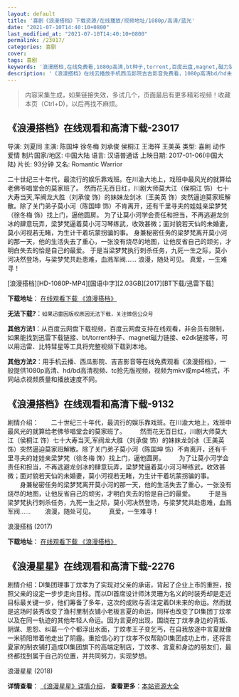 ```yaml
---
layout: default
title: '喜剧《浪漫搭档》下载资源/在线播放/视频地址/1080p/高清/蓝光'
date: "2021-07-10T14:40:10+0800"
last_modified_at: "2021-07-10T14:40:10+0800"
permalink: /23017/
categories: 喜剧
cover:
tags: 喜剧
keywords: '浪漫搭档,在线免费看,1080p高清,bt种子,torrent,百度云盘,magnet,磁力链,迅雷下载资源'
description: '《浪漫搭档》在线云播放手机西瓜影院吉吉影音免费看，1080p高清bd/hd未删减完整版和tc抢先枪版，mkv/mp4格式，附带bt/torrent种子、magnet/磁力链、百度云盘、网盘资源迅雷下载链接'
---
```


>内容采集生成，如果链接失效，多试几个，页面最后有更多精彩视频！收藏本页（Ctrl+D)，以后再找不麻烦。


## 《浪漫搭档》在线观看和高清下载-23017

导演: 刘夏同 主演: 陈国坤 徐冬梅 刘承俊 侯桐江 王海祥 王美英 类型: 喜剧 动作 爱情 制片国家/地区: 中国大陆 语言: 汉语普通话 上映日期: 2017-01-06(中国大陆) 片长: 93分钟 又名: Romantic Warrior

二十世纪三十年代，最流行的娱乐靠戏班。在川渝大地上，戏班中最风光的就算给老佛爷唱堂会的莫家班了。 然而花无百日红，川剧大师莫大江（侯桐江 饰）七十大寿当天,军阀龙大胜（刘承俊 饰）的妹妹龙剑冰（王美英 饰）突然逼迫莫家班解散。除了关门弟子莫小河（陈国坤 饰）不肯离开，还有千里寻夫的娃娃亲梁梦梵（徐冬梅 饰）找上门，逼他圆房。 为了让莫小河学会责任和担当，不再逃避龙剑冰的肆意玩弄，梁梦梵逼着莫小河习琴练武，收效甚微；面对貌若天仙的未婚妻，莫小河视若无睹，为生计干着坑蒙拐骗的事。 身兼秘密任务的梁梦梵离开莫小河的那一天，他的生活失去了重心，一张没有烧尽的地图，让他反省自己的顽劣，才明白失去的恰是自己的最爱。 于是当梁梦梵执行刺杀任务，九死一生之际，莫小河决然登场，与梁梦梵共赴患难，血溅军阀…… 浪漫，随处可见。 真爱，一生难寻！


[浪漫搭档][HD-1080P-MP4][国语中字][2.03GB][2017][BT下载/迅雷下载]

**下载地址**： [在线观看下载 《浪漫搭档》](https://www.btdx8.com/torrent/romantic_warrior_2017.html) 


**无法下载?**：`如果迅雷因版权原因无法下载，关注微信公众号 `

**其他方法1**：从百度云网盘下载视频，百度云网盘支持在线观看，非会员有限制，如果能找到迅雷下载链接、bt/torrent种子、magnet磁力链接、e2dk链接等，可以用迅雷、比特彗星等工具将完整视频下载到本地。

**其他方法2**：用手机云播、西瓜影院、吉吉影音等在线免费观看《浪漫搭档》，一般提供1080p高清、hd/bd高清视频、tc抢先版视频，视频为mkv或mp4格式，不同站点视频质量和播放速度不同。


## 《浪漫搭档》在线观看和高清下载-9132

剧情介绍：　　二十世纪三十年代，最流行的娱乐靠戏班。在川渝大地上，戏班中最风光的就算给老佛爷唱堂会的莫家班了。 　　然而花无百日红，川剧大师莫大江（侯桐江 饰）七十大寿当天,军阀龙大胜（刘承俊 饰）的妹妹龙剑冰（王美英 饰）突然逼迫莫家班解散。除了关门弟子莫小河（陈国坤 饰）不肯离开，还有千里寻夫的娃娃亲梁梦梵（徐冬梅 饰）找上门，逼他圆房。 　　为了让莫小河学会责任和担当，不再逃避龙剑冰的肆意玩弄，梁梦梵逼着莫小河习琴练武，收效甚微；面对貌若天仙的未婚妻，莫小河视若无睹，为生计干着坑蒙拐骗的事。 　　身兼秘密任务的梁梦梵离开莫小河的那一天，他的生活失去了重心，一张没有烧尽的地图，让他反省自己的顽劣，才明白失去的恰是自己的最爱。 　　于是当梁梦梵执行刺杀任务，九死一生之际，莫小河决然登场，与梁梦梵共赴患难，血溅军阀…… 　　浪漫，随处可见。 　　真爱，一生难寻！


浪漫搭档 (2017)

**下载地址**： [在线观看下载 《浪漫搭档》](https://www.btbtdy.me/btdy/dy9894.html) 


## 《浪漫星星》在线观看和高清下载-2276

剧情介绍：DI集团理事丁炆孝为了实现对父亲的承诺，背起了企业上市的重担，按照父亲的设定一步步走向目标。而以DI首席设计师沐灵珊为名义的时装秀却是走近目标最关键一步，他们筹备了多年，这次的成败与否注定着DI未来的命运。然而就是这场时装秀改变了渔村里制衣铺小老板言夏的命运，同样也改变了DI集团丁炆孝以及在同一轨迹的其他年轻人命运。因为言夏的出现，围绕在丁炆孝身边的背叛、阴谋、恩怨、纠葛一个个都浮出水面，丁炆孝王子变乞丐，在自我放逐中言夏就像一米骄阳带着他走出了阴霾。重拾信心的丁炆孝不仅帮助DI集团成功上市，还将言夏家的制衣铺打造成DI集团旗下的高端定制店，丁炆孝、言夏和身边的朋友们，最终都找到属于自己的位置，并共同努力，实现梦想。


浪漫星星 (2018)

**详情查看**： [《浪漫星星》详情介绍](/movie/2276/)， **查看更多**：[本站资源大全](/movie/t/all/)

